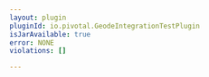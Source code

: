 ```yaml
---
layout: plugin
pluginId: io.pivotal.GeodeIntegrationTestPlugin
isJarAvailable: true
error: NONE
violations: []

---
```

